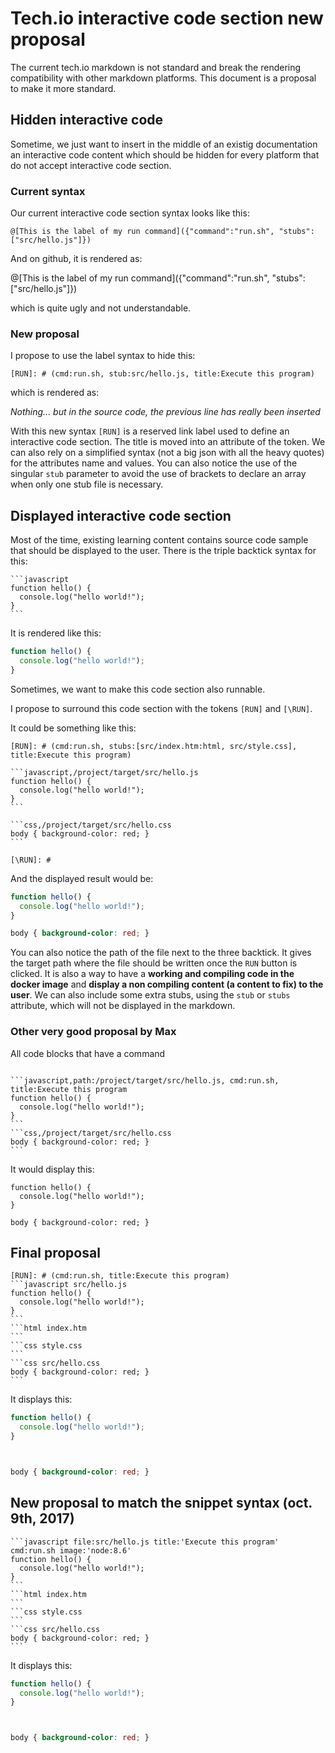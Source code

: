 # Tech.io interactive code section new proposal

The current tech.io markdown is not standard and break the rendering compatibility with other markdown platforms.
This document is a proposal to make it more standard.

## Hidden interactive code

Sometime, we just want to insert in the middle of an existig documentation an interactive code content which should be hidden for every platform that do not accept interactive code section.

### Current syntax

Our current interactive code section syntax looks like this:
```
@[This is the label of my run command]({"command":"run.sh", "stubs":["src/hello.js"]})
```
And on github, it is rendered as:

@[This is the label of my run command]({"command":"run.sh", "stubs":["src/hello.js"]})

which is quite ugly and not understandable.

### New proposal

I propose to use the label syntax to hide this:
```
[RUN]: # (cmd:run.sh, stub:src/hello.js, title:Execute this program)
```
which is rendered as:

[RUN]: # (command:run.sh, stub:src/hello.js, title:Execute this program)

_Nothing... but in the source code, the previous line has really been inserted_

With this new syntax `[RUN]` is a reserved link label used to define an interactive code section. The title is moved into an attribute of the token. We can also rely on a simplified syntax (not a big json with all the heavy quotes) for the attributes name and values. You can also notice the use of the singular `stub` parameter to avoid the use of brackets to declare an array when only one stub file is necessary.

## Displayed interactive code section

Most of the time, existing learning content contains source code sample that should be displayed to the user. There is the triple backtick syntax for this:

````
```javascript
function hello() {
  console.log("hello world!");
}
```
````

It is rendered like this:

```javascript
function hello() {
  console.log("hello world!");
}
```

Sometimes, we want to make this code section also runnable.

I propose to surround this code section with the tokens `[RUN]` and `[\RUN]`.

It could be something like this:

````
[RUN]: # (cmd:run.sh, stubs:[src/index.htm:html, src/style.css], title:Execute this program)

```javascript,/project/target/src/hello.js
function hello() {
  console.log("hello world!");
}
```

```css,/project/target/src/hello.css
body { background-color: red; }
```

[\RUN]: #
````

And the displayed result would be:

[RUN]: # (cmd:run.sh, stubs:[src/index.htm:html, src/style.css], title:Execute this program)

```javascript,/project/target/src/hello.js
function hello() {
  console.log("hello world!");
}
```

```css,/project/target/src/hello.css
body { background-color: red; }
```

[\RUN]: #

You can also notice the path of the file next to the three backtick. It gives the target path where the file should be written once the `RUN` button is clicked. It is also a way to have a **working and compiling code in the docker image** and **display a non compiling content (a content to fix) to the user**. We can also include some extra stubs, using the `stub` or `stubs` attribute, which will not be displayed in the markdown.



### Other very good proposal by Max

All code blocks that have a command 

````

```javascript,path:/project/target/src/hello.js, cmd:run.sh, title:Execute this program
function hello() {
  console.log("hello world!");
}
```
```css,/project/target/src/hello.css
body { background-color: red; }
```

````

It would display this:

```javascript, dest:/project/target/src/hello.js, cmd:run.sh, title:Execute this program, stubs:[index.html, style.css]
function hello() {
  console.log("hello world!");
}
```
```css, dest:/project/target/src/hello.css
body { background-color: red; }
```

## Final proposal

````
[RUN]: # (cmd:run.sh, title:Execute this program)
```javascript src/hello.js
function hello() {
  console.log("hello world!");
}
```
```html index.htm
```
```css style.css
```
```css src/hello.css
body { background-color: red; }
```
````

It displays this:

[RUN]: # (cmd:run.sh, title:Execute this program)
```javascript src/hello.js
function hello() {
  console.log("hello world!");
}
```
```html index.htm
```
```css style.css
```
```css 
body { background-color: red; }
```

## New proposal to match the snippet syntax (oct. 9th, 2017)

````
```javascript file:src/hello.js title:'Execute this program' cmd:run.sh image:'node:8.6'
function hello() {
  console.log("hello world!");
}
```
```html index.htm
```
```css style.css
```
```css src/hello.css
body { background-color: red; }
```
````

It displays this:

```javascript file:src/hello.js title:'Execute this program' cmd:run.sh image:'node:8.6'
function hello() {
  console.log("hello world!");
}
```
```html index.htm
```
```css style.css
```
```css 
body { background-color: red; }
```
